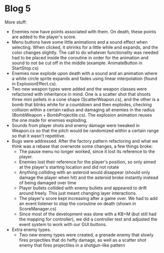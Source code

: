 # Blog 5

More stuff:
- Enemies now have points associated with them. On death, these points are added to the player's score.
- Menu buttons have some little animations and a sound effect when selecting. When clicked, it shrinks for a little while and expands, and the color changes slightly. The call to do whatever functionality was needed had to be placed inside the coroutine in order for the animation and sound to not be cut off in the middle (example: AnimateButton in StartStop.cs)
- Enemies now explode upon death with a sound and an animation where a white circle sprite expands and fades using linear interpolation (found in ExplosionEffect.cs).
- Two new weapon types were added and the weapon classes were refactored with inheritance in mind. One is a scatter shot that shoots three mini pellets in a cone shape (ScatterWeapon.cs), and the other is a bomb that blinks white for a countdown and then explodes, checking collision within a certain radius and damaging all enemies in the radius (BombWeapon + BombProjectile.cs). The explosion animation reuses the one made for enemies exploding.
- Sounds from player shots and enemy damage were tweaked in Weapon.cs so that the pitch would be randomized within a certain range so that it wasn't repetitive.
- Bugs were addressed. After the factory pattern refactoring and what we think was a rebase that overwrote some changes, a few things broke:
    - The pause menu no longer worked, since it lost its reference to the player.
    - Enemies lost their reference for the player's position, so only aimed at the player's starting location and did not rotate
    - Anything colliding with an asteroid would disappear (should only damage the player when hit) and the asteroid broke instantly instead of being damaged over time
    - Player bullets collided with enemy bullets and appeared to drift around freely. This just meant changing layer interactions.
    - The player's score kept increasing after a game over. We had to add an event listener to stop the coroutine on death (shown in ScoreManager.cs)
    - Since most of the development was done with a KB+M (but still had the mapping for controller), we did a controller test and adjusted the event system to work with our GUI buttons.
- Extra enemy types.
    - Two new enemy types were created, a grenade enemy that slowly fires projectiles that do hefty damage, as well as a scatter shot enemy that fires projectiles in a shotgun-like pattern
